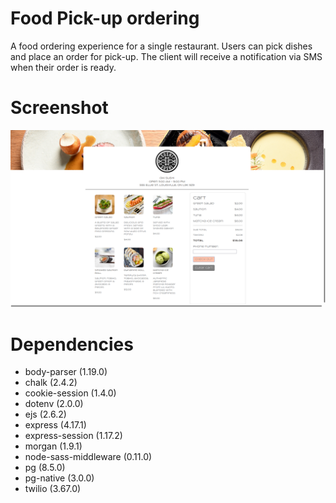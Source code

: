 # Food Pick-up ordering
A food ordering experience for a single restaurant. Users can pick dishes and place an order for pick-up. The client will receive a notification via SMS when their order is ready.

# Screenshot
!["Home"](https://raw.githubusercontent.com/no-self-required/Food-Pick-up-Ordering/master/docs/okihomepage.png)

# Dependencies

- body-parser (1.19.0)
- chalk (2.4.2)
- cookie-session (1.4.0)
- dotenv (2.0.0)
- ejs (2.6.2)
- express (4.17.1)
- express-session (1.17.2)
- morgan (1.9.1)
- node-sass-middleware (0.11.0)
- pg (8.5.0)
- pg-native (3.0.0)
- twilio (3.67.0)

